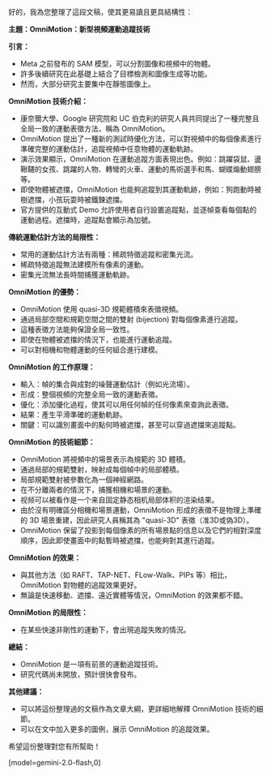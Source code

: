 好的，我為您整理了這段文稿，使其更易讀且更具結構性：

**主題：OmniMotion：新型視頻運動追蹤技術**

**引言：**

*   Meta 之前發布的 SAM 模型，可以分割圖像和視頻中的物體。
*   許多後續研究在此基礎上結合了目標檢測和圖像生成等功能。
*   然而，大部分研究主要集中在靜態圖像上。

**OmniMotion 技術介紹：**

*   康奈爾大學、Google 研究院和 UC 伯克利的研究人員共同提出了一種完整且全局一致的運動表徵方法，稱為 OmniMotion。
*   OmniMotion 提出了一種新的測試時優化方法，可以對視頻中的每個像素進行準確完整的運動估計，追蹤視頻中任意物體的運動軌跡。
*   演示效果顯示，OmniMotion 在運動追蹤方面表現出色。例如：跳躍袋鼠、盪鞦韆的女孩、跳躍的人物、轉彎的火車、運動的馬術選手和馬、蝴蝶煽動翅膀等。
*   即使物體被遮擋，OmniMotion 也能夠追蹤到其運動軌跡，例如：狗跑動時被樹遮擋，小孩玩耍時被鐵鍊遮擋。
*   官方提供的互動式 Demo 允許使用者自行設置追蹤點，並逐幀查看每個點的運動過程。遮擋時，追蹤點會顯示為加號。

**傳統運動估計方法的局限性：**

*   常用的運動估計方法有兩種：稀疏特徵追蹤和密集光流。
*   稀疏特徵追蹤無法建模所有像素的運動。
*   密集光流無法長時間捕獲運動軌跡。

**OmniMotion 的優勢：**

*   OmniMotion 使用 quasi-3D 規範體積來表徵視頻。
*   通過局部空間和規範空間之間的雙射 (bijection) 對每個像素進行追蹤。
*   這種表徵方法能夠保證全局一致性。
*   即使在物體被遮擋的情況下，也能進行運動追蹤。
*   可以對相機和物體運動的任何組合進行建模。

**OmniMotion 的工作原理：**

*   輸入：幀的集合與成對的噪聲運動估計（例如光流場）。
*   形成：整個視頻的完整全局一致的運動表徵。
*   優化：添加優化過程，使其可以用任何幀的任何像素來查詢此表徵。
*   結果：產生平滑準確的運動軌跡。
*   關鍵：可以識別畫面中的點何時被遮擋，甚至可以穿過遮擋來追蹤點。

**OmniMotion 的技術細節：**

*   OmniMotion 將視頻中的場景表示為規範的 3D 體積。
*   通過局部的規範雙射，映射成每個幀中的局部體積。
*   局部規範雙射被參數化為一個神經網路。
*   在不分離兩者的情況下，捕獲相機和場景的運動。
*   视频可以被看作是一个来自固定静态相机局部体积的渲染结果。
*   由於沒有明確區分相機和場景運動，OmniMotion 形成的表徵不是物理上準確的 3D 場景重建，因此研究人員稱其為 "quasi-3D" 表徵（准3D或偽3D）。
*   OmniMotion 保留了投影到每個像素的所有場景點的信息以及它們的相對深度順序，因此即使畫面中的點暫時被遮擋，也能夠對其進行追蹤。

**OmniMotion 的效果：**

*   與其他方法（如 RAFT、TAP-NET、FLow-Walk、PIPs 等）相比，OmniMotion 對物體的追蹤效果更好。
*   無論是快速移動、遮擋、遠近實體等情況，OmniMotion 的效果都不錯。

**OmniMotion 的局限性：**

*   在某些快速非剛性的運動下，會出現追蹤失敗的情況。

**總結：**

*   OmniMotion 是一項有前景的運動追蹤技術。
*   研究代碼尚未開放，預計很快會發布。

**其他建議：**

*   可以將這份整理過的文稿作為文章大綱，更詳細地解釋 OmniMotion 技術的細節。
*   可以在文中加入更多的圖例，展示 OmniMotion 的追蹤效果。

希望這份整理對您有所幫助！

[model=gemini-2.0-flash,0]
